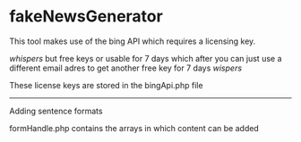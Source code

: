 # fakeNewsGenerator

This tool makes use of the bing API which requires a licensing key. 

*whispers* but free keys or usable for 7 days which after you can just use a different email adres to get another free key for 7 days *wispers*

These license keys are stored in the bingApi.php file

--------------------------------
Adding sentence formats

formHandle.php contains the arrays in which content can be added


